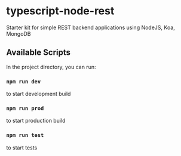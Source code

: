 # typescript-node-rest
Starter kit for simple REST backend applications using NodeJS, Koa, MongoDB

## Available Scripts

In the project directory, you can run:

### `npm run dev`
to start development build

### `npm run prod`
to start production build

### `npm run test`
to start tests
